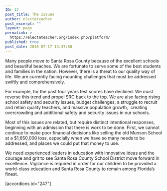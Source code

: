 ```yaml
---
ID: 12
post_title: The Issues
author: electateacher
post_excerpt: ""
layout: page
permalink: >
  https://electateacher.org/index.php/platform/
published: true
post_date: 2018-07-17 13:37:50
---
```

<p style="text-align: left;">Many people move to Santa Rosa County because of the excellent schools and beautiful beaches. We are fortunate to serve some of the best students and families in the nation. However, there is a threat to our quality way of life. We are currently facing mounting challenges that must be addressed swiftly and comprehensively.</p>
<p style="text-align: left;">For example, for the past four years test scores have declined. We must reverse this trend and propel SRC back to the top. We are also facing rising school safety and security issues, budget challenges, a struggle to recruit and retain quality teachers, and massive population growth,  creating overcrowding and additional safety and security issues in our schools.</p>
<p style="text-align: left;">Most of this issues are related, but require distinct intentional responses, beginning with an admission that there is work to be done. First, we cannot continue to make poor financial decisions like selling the old Munson School at a $1,650,000 loss, especially when we have so many needs to be addressed, and places we could put that money to use.</p>
<p style="text-align: left;">We need experienced leaders in education with innovative ideas and the courage and grit to see Santa Rosa County School District move forward in excellence. Vigilance is required in order for our children to be provided a world-class education and Santa Rosa County to remain among Florida’s finest.</p>
[accordions id="247"]

&nbsp;